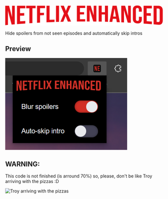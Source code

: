 ![Netflix Enhanced Logo](/img/logo/SVG/NetflixEnhanced_Logo_Logo_Sin-Fondo%40SVG.svg)

Hide spoilers from not seen episodes and automatically skip intros

## Preview
![Preview of the extension](img/docs/preview.png)

## WARNING:
This code is not finished (is arround 70%) so, please, don't be like Troy arriving with the pizzas :D

![Troy arriving with the pizzas](img/docs/troy.gif)

